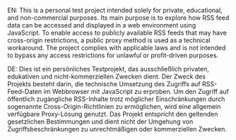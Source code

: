 EN: This is a personal test project intended solely for private, educational, and non-commercial purposes.
Its main purpose is to explore how RSS feed data can be accessed and displayed in a web environment using JavaScript.
To enable access to publicly available RSS feeds that may have cross-origin restrictions, a public proxy method is used as a technical workaround.
The project complies with applicable laws and is not intended to bypass any access restrictions for unlawful or profit-driven purposes.

DE: Dies ist ein persönliches Testprojekt, das ausschließlich privaten, edukativen und nicht-kommerziellen Zwecken dient.
Der Zweck des Projekts besteht darin, die technische Umsetzung des Zugriffs auf RSS-Feed-Daten im Webbrowser mit JavaScript zu erproben.
Um den Zugriff auf öffentlich zugängliche RSS-Inhalte trotz möglicher Einschränkungen durch sogenannte Cross-Origin-Richtlinien zu ermöglichen, wird eine allgemein verfügbare Proxy-Lösung genutzt.
Das Projekt entspricht den geltenden gesetzlichen Bestimmungen und dient nicht der Umgehung von Zugriffsbeschränkungen zu unrechtmäßigen oder kommerziellen Zwecken.
